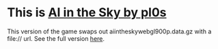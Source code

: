 <h1>This is <a href="https://pl0s.itch.io/ai-in-the-sky" target="_blank">AI in the Sky by pl0s</a></h1>
This version of the game swaps out aiintheskywebgl900p.data.gz with a file:// url. See the full version <a href="https://replit.com/@gamespot/AI-In-The-Sky?v=1" target="_blank">here</a>.
